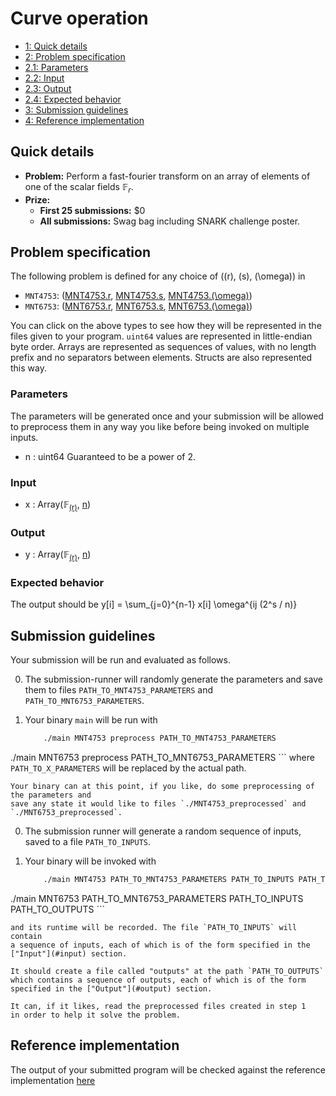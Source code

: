 # Curve operation

<div class="table-of-contents">
<ul>
<li>
<a href="#quick-details">1: Quick details</a>
</li>
<li>
<a href="#problem-specification">2: Problem specification</a>
</li>
<li>
<a href="#parameters">2.1: Parameters</a>
</li>
<li>
<a href="#input">2.2: Input</a>
</li>
<li>
<a href="#output">2.3: Output</a>
</li>
<li>
<a href="#expected-behavior">2.4: Expected behavior</a>
</li>
<li>
<a href="#submission-guidelines">3: Submission guidelines</a>
</li>
<li>
<a href="#reference-implementation">4: Reference implementation</a>
</li>
</ul>
</div>

## Quick details

- **Problem:** Perform a fast-fourier transform on an array of elements of one of the scalar fields $\mathbb{F}_r$.
- **Prize:**
    - **First 25 submissions:** $0
    - **All submissions:** Swag bag including SNARK challenge poster.

## Problem specification

The following problem is defined for any choice of (<a name="XChyXCk=">\(r\)</a>, <a name="XChzXCk=">\(s\)</a>, <a name="XChcb21lZ2FcKQ==">\(\omega\)</a>)
in

- `MNT4753`: (<a href="/snark-challenge/MNT4753.html#cg==">MNT4753.r</a>, <a href="/snark-challenge/MNT4753.html#cw==">MNT4753.s</a>, <a href="/snark-challenge/MNT4753.html#XChcb21lZ2FcKQ==">MNT4753.\(\omega\)</a>)
- `MNT6753`: (<a href="/snark-challenge/MNT6753.html#cg==">MNT6753.r</a>, <a href="/snark-challenge/MNT6753.html#cw==">MNT6753.s</a>, <a href="/snark-challenge/MNT6753.html#XChcb21lZ2FcKQ==">MNT6753.\(\omega\)</a>)

You can click on the above types to see how they will be
represented in the files given to your program. `uint64`
values are represented in little-endian byte order. Arrays
are represented as sequences of values, with no length
prefix and no separators between elements. Structs are also
represented this way.

### Parameters

The parameters will be generated once and your submission will be allowed to preprocess them in any way you like before being invoked on multiple inputs.

- n : <span>uint64</span>
    Guaranteed to be a power of 2.

### Input

- x : <span>Array(<span>&#x1D53D;<sub><a href="#XChyXCk=">\(r\)</a></sub></span>, <a href="#bg==">n</a>)</span>

### Output

- y : <span>Array(<span>&#x1D53D;<sub><a href="#XChyXCk=">\(r\)</a></sub></span>, <a href="#bg==">n</a>)</span>

### Expected behavior

The output should be
y[i] = \sum_{j=0}^{n-1} x[i] \omega^{ij (2^s / n)}

## Submission guidelines

Your submission will be run and evaluated as follows.


0. The submission-runner will randomly generate the parameters and save them to
    files `PATH_TO_MNT4753_PARAMETERS` and `PATH_TO_MNT6753_PARAMETERS`.
0. Your binary `main` will be run with 

    ```bash
        ./main MNT4753 preprocess PATH_TO_MNT4753_PARAMETERS
./main MNT6753 preprocess PATH_TO_MNT6753_PARAMETERS
    ```
    where `PATH_TO_X_PARAMETERS` will be replaced by the actual path.

    Your binary can at this point, if you like, do some preprocessing of the parameters and
    save any state it would like to files `./MNT4753_preprocessed` and `./MNT6753_preprocessed`.
0. The submission runner will generate a random sequence of inputs, saved to a file
   `PATH_TO_INPUTS`.

3. Your binary will be invoked with

    ```bash
        ./main MNT4753 PATH_TO_MNT4753_PARAMETERS PATH_TO_INPUTS PATH_TO_OUTPUTS
./main MNT6753 PATH_TO_MNT6753_PARAMETERS PATH_TO_INPUTS PATH_TO_OUTPUTS
    ```

    and its runtime will be recorded. The file `PATH_TO_INPUTS` will contain
    a sequence of inputs, each of which is of the form specified in the
    ["Input"](#input) section. 

    It should create a file called "outputs" at the path `PATH_TO_OUTPUTS`
    which contains a sequence of outputs, each of which is of the form
    specified in the ["Output"](#output) section.

    It can, if it likes, read the preprocessed files created in step 1
    in order to help it solve the problem.
    

## Reference implementation

The output of your submitted program will be checked against 
the reference implementation [here]()